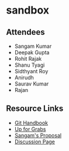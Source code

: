 # sandbox

## Attendees
- Sangam Kumar
- Deepak Gupta
- Rohit Rajak
- Shanu Tyagi
- Sidthyant Roy
- Anirudh
- Saurav Kumar
- Rajan

## Resource Links
- [Git Handbook](https://guides.github.com/introduction/git-handbook/)
- [Up for Grabs](https://up-for-grabs.net/#/)
- [Sangam's Proposal](https://docs.google.com/document/d/17s7xRRG0dg3shQquLyNoOyzXYzmuxxu5qpfBqtB2kv4/edit)
- [Discussion Page](https://github.com/DevCANS/sandbox/discussions)
